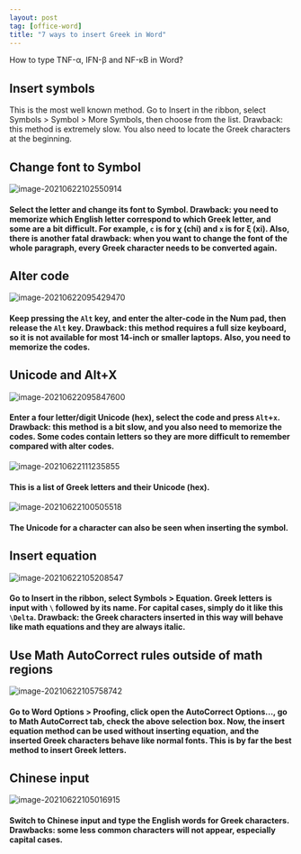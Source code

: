 ```yaml
---
layout: post
tag: [office-word]
title: "7 ways to insert Greek in Word"
---
```


How to type TNF-&#x03B1;, IFN-&#x03B2; and NF-&#x03BA;B in Word?

<!--more-->

## Insert symbols

This is the most well known method. Go to Insert in the ribbon, select Symbols > Symbol > More Symbols, then choose from the list. Drawback: this method is extremely slow. You also need to locate the Greek characters at the beginning.

## Change font to Symbol

![image-20210622102550914](/images/image-20210622102550914.png)

#### Select the letter and change its font to Symbol. Drawback: you need to memorize which English letter correspond to which Greek letter, and some are a bit difficult. For example, `c` is for &#x03C7; (chi) and `x` is for &#x03BE; (xi). Also, there is another fatal drawback: **when you want to change the font of the whole paragraph, every Greek character needs to be converted again.** 

## Alter code

![image-20210622095429470](/images/image-20210622095429470.png)

#### Keep pressing the `Alt` key, and enter the alter-code in the Num pad, then release the `Alt` key. Drawback: this method requires a full size keyboard, so it is not available for most 14-inch or smaller laptops. Also, you need to memorize the codes.

## Unicode and Alt+X

![image-20210622095847600](/images/image-20210622095847600.png)

#### Enter a four letter/digit Unicode (hex), select the code and press `Alt`+`x`. Drawback: this method is a bit slow, and you also need to memorize the codes. Some codes contain letters so they are more difficult to remember compared with alter codes.

![image-20210622111235855](/images/image-20210622111235855.png)
#### This is a list of Greek letters and their Unicode (hex).

![image-20210622100505518](/images/image-20210622100505518.png)

#### The Unicode for a character can also be seen when inserting the symbol.

##  Insert equation

![image-20210622105208547](/images/image-20210622105208547.png)

#### Go to Insert in the ribbon, select Symbols > Equation. Greek letters is input with `\` followed by its name. For capital cases, simply do it like this `\Delta`. Drawback: the Greek characters inserted in this way will behave like math equations and they are always italic.

## Use Math AutoCorrect rules outside of math regions

![image-20210622105758742](/images/image-20210622105758742.png)

#### Go to Word Options > Proofing, click open the AutoCorrect Options..., go to Math AutoCorrect tab, check the above selection box. Now, the insert equation method can be used without inserting equation, and the inserted Greek characters behave like normal fonts. **This is by far the best method to insert Greek letters.**

## Chinese input

![image-20210622105016915](/images/image-20210622105016915.png)

#### Switch to Chinese input and type the English words for Greek characters. Drawbacks: some less common characters will not appear, especially capital cases.
